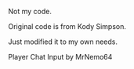 Not my code.

Original code is from Kody Simpson.

Just modified it to my own needs.

Player Chat Input by MrNemo64
